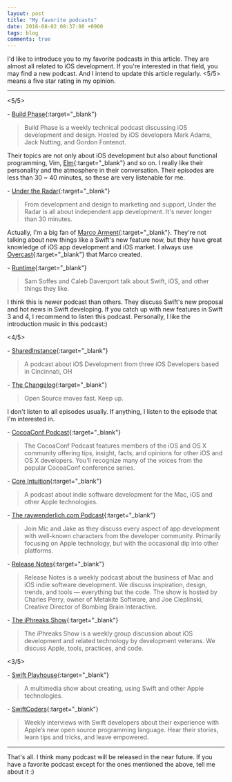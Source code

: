 ```yaml
---
layout: post
title: "My favorite podcasts"
date: 2016-08-02 08:37:00 +0900
tags: blog
comments: true
---
```

I'd like to introduce you to my favorite podcasts in this article. They are almost all related to iOS development. If you're interested in that field, you may find a new podcast. And I intend to update this article regularly. <5/5> means a five star rating in my opinion.

---

<5/5>

\- [Build Phase](http://buildphase.fm/){:target="_blank"}

> Build Phase is a weekly technical podcast discussing iOS development and design. Hosted by iOS developers Mark Adams, Jack Nutting, and Gordon Fontenot.

Their topics are not only about iOS development but also about functional programming, Vim, [Elm](http://elm-lang.org/){:target="_blank"} and so on. I really like their personality and the atmosphere in their conversation. Their episodes are less than 30 ~ 40 minutes, so these are very listenable for me.

\- [Under the Radar](https://www.relay.fm/radar){:target="_blank"}

> From development and design to marketing and support, Under the Radar is all about independent app development. It's never longer than 30 minutes.

Actually, I'm a big fan of [Marco Arment](https://marco.org/){:target="_blank"}. They're not talking about new things like a Swift's new feature now, but they have great knowledge of iOS app development and iOS market. I always use [Overcast](https://overcast.fm/){:target="_blank"} that Marco created.

\- [Runtime](http://spec.fm/podcasts/runtime){:target="_blank"}

> Sam Soffes and Caleb Davenport talk about Swift, iOS, and other things they like.

I think this is newer podcast than others. They discuss Swift's new proposal and hot news in Swift developing. If you catch up with new features in Swift 3 and 4, I recommend to listen this podcast. Personally, I like the introduction music in this podcast:)

<4/5>

\- [SharedInstance](http://sharedinstance.com/){:target="_blank"}

> A podcast about iOS Development from three iOS Developers based in Cincinnati, OH

\- [The Changelog](https://changelog.com/){:target="_blank"}

> Open Source moves fast. Keep up.

I don't listen to all episodes usually. If anything, I listen to the episode that I'm interested in.

\- [CocoaConf Podcast](http://cocoaconf.com/podcast){:target="_blank"}

> The CocoaConf Podcast features members of the iOS and OS X community offering tips, insight, facts, and opinions for other iOS and OS X developers. You’ll recognize many of the voices from the popular CocoaConf conference series.

\- [Core Intuition](http://www.coreint.org/){:target="_blank"}

> A podcast about indie software development for the Mac, iOS and other Apple technologies.

\- [The raywenderlich.com Podcast](https://www.raywenderlich.com/rwpodcast){:target="_blank"}

> Join Mic and Jake as they discuss every aspect of app development with well-known characters from the developer community. Primarily focusing on Apple technology, but with the occasional dip into other platforms.

\- [Release Notes](https://releasenotes.tv/aboutthepodcast/){:target="_blank"}

> Release Notes is a weekly podcast about the business of Mac and iOS indie software development. We discuss inspiration, design, trends, and tools — everything but the code. The show is hosted by Charles Perry, owner of Metakite Software, and Joe Cieplinski, Creative Director of Bombing Brain Interactive.

\- [The iPhreaks Show](https://devchat.tv/iphreaks){:target="_blank"}

> The iPhreaks Show is a weekly group discussion about iOS development and related technology by development veterans. We discuss Apple, tools, practices, and code.

<3/5>

\- [Swift Playhouse](http://swiftplayhouse.libsyn.com/){:target="_blank"}

> A multimedia show about creating, using Swift and other Apple technologies.

\- [SwiftCoders](http://swiftcoders.podbean.com/){:target="_blank"}

> Weekly interviews with Swift developers about their experience with Apple’s new open source programming language. Hear their stories, learn tips and tricks, and leave empowered.

---

That's all. I think many podcast will be released in the near future. If you have a favorite podcast except for the ones mentioned the above, tell me about it :)

